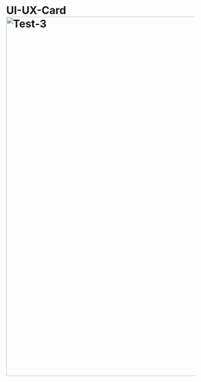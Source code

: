# UI-UX-Card<img width="960" alt="Test-3" src="https://github.com/user-attachments/assets/ba3bdd50-eda9-4378-97b1-434e1bc7dae3" />
